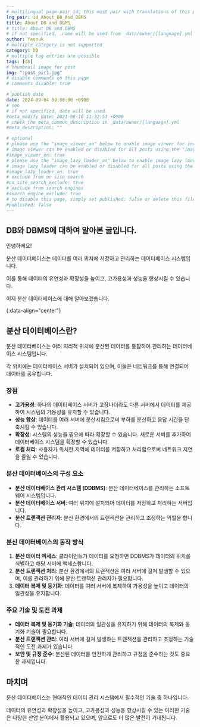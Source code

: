 ```yaml
---
# multilingual page pair id, this must pair with translations of this page. (This name must be unique)
lng_pair: id_About_DB_And_DBMS
title: About DB and DBMS
# title: About DB and DBMS
# if not specified, .name will be used from _data/owner/[language].yml
author: Yeonuk
# multiple category is not supported
category: DB
# multiple tag entries are possible
tags: [db]
# thumbnail image for post
img: ":post_pic1.jpg"
# disable comments on this page
# comments_disable: true

# publish date
date: 2024-09-04 09:00:00 +0900
# seo
# if not specified, date will be used.
#meta_modify_date: 2021-08-10 11:32:53 +0900
# check the meta_common_description in _data/owner/[language].yml
#meta_description: ""

# optional
# please use the "image_viewer_on" below to enable image viewer for individual pages or posts (_posts/ or [language]/_posts folders).
# image viewer can be enabled or disabled for all posts using the "image_viewer_posts: true" setting in _data/conf/main.yml.
#image_viewer_on: true
# please use the "image_lazy_loader_on" below to enable image lazy loader for individual pages or posts (_posts/ or [language]/_posts folders).
# image lazy loader can be enabled or disabled for all posts using the "image_lazy_loader_posts: true" setting in _data/conf/main.yml.
#image_lazy_loader_on: true
# exclude from on site search
#on_site_search_exclude: true
# exclude from search engines
#search_engine_exclude: true
# to disable this page, simply set published: false or delete this file
#published: false
---
```


<!-- outline-start -->

## DB와 DBMS에 대하여 알아본 글입니다.

안녕하세요!

분산 데이터베이스는 데이터를 여러 위치에 저장하고 관리하는 데이터베이스 시스템입니다.

이를 통해 데이터의 유연성과 확장성을 높이고, 고가용성과 성능을 향상시킬 수 있습니다.

이제 분산 데이터베이스에 대해 알아보겠습니다.

{:data-align="center"}

<!-- outline-end -->

## 분산 데이터베이스란?

분산 데이터베이스는 여러 지리적 위치에 분산된 데이터를 통합하여 관리하는 데이터베이스 시스템입니다.

각 위치에는 데이터베이스 서버가 설치되어 있으며, 이들은 네트워크를 통해 연결되어 데이터를 공유합니다.

### 장점

- **고가용성**: 하나의 데이터베이스 서버가 고장나더라도 다른 서버에서 데이터를 제공하여 시스템의 가용성을 유지할 수 있습니다.
- **성능 향상**: 데이터를 여러 서버에 분산시킴으로써 부하를 분산하고 응답 시간을 단축시킬 수 있습니다.
- **확장성**: 시스템의 성능을 필요에 따라 확장할 수 있습니다. 새로운 서버를 추가하여 데이터베이스 시스템을 확장할 수 있습니다.
- **로컬 처리**: 사용자가 위치한 지역에 데이터를 저장하고 처리함으로써 네트워크 지연을 줄일 수 있습니다.

### 분산 데이터베이스의 구성 요소

- **분산 데이터베이스 관리 시스템 (DDBMS)**: 분산 데이터베이스를 관리하는 소프트웨어 시스템입니다.
- **분산 데이터베이스 서버**: 여러 위치에 설치되어 데이터를 저장하고 처리하는 서버입니다.
- **분산 트랜잭션 관리자**: 분산 환경에서의 트랜잭션을 관리하고 조정하는 역할을 합니다.

### 분산 데이터베이스의 동작 방식

1. **분산 데이터 액세스**: 클라이언트가 데이터를 요청하면 DDBMS가 데이터의 위치를 식별하고 해당 서버에 액세스합니다.
2. **분산 트랜잭션 처리**: 분산 환경에서의 트랜잭션은 여러 서버에 걸쳐 발생할 수 있으며, 이를 관리하기 위해 분산 트랜잭션 관리자가 필요합니다.
3. **데이터 복제 및 동기화**: 데이터를 여러 서버에 복제하여 가용성을 높이고 데이터의 일관성을 유지합니다.

### 주요 기술 및 도전 과제

- **데이터 복제 및 동기화 기술**: 데이터의 일관성을 유지하기 위해 데이터의 복제와 동기화 기술이 필요합니다.
- **분산 트랜잭션 관리**: 여러 서버에 걸쳐 발생하는 트랜잭션을 관리하고 조정하는 기술적인 도전 과제가 있습니다.
- **보안 및 규정 준수**: 분산된 데이터를 안전하게 관리하고 규정을 준수하는 것도 중요한 과제입니다.

## 마치며

분산 데이터베이스는 현대적인 데이터 관리 시스템에서 필수적인 기술 중 하나입니다.

데이터의 유연성과 확장성을 높이고, 고가용성과 성능을 향상시킬 수 있는 이러한 기술은 다양한 산업 분야에서 활용되고 있으며, 앞으로도 더 많은 발전이 기대됩니다.
